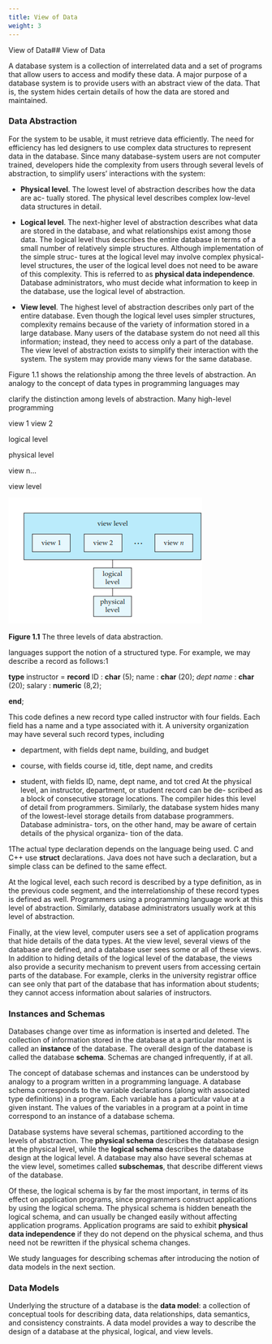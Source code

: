 ```yaml
---
title: View of Data
weight: 3
---
```


View of Data## View of Data

A database system is a collection of interrelated data and a set of programs that allow users to access and modify these data. A major purpose of a database system is to provide users with an abstract view of the data. That is, the system hides certain details of how the data are stored and maintained.

### Data Abstraction

For the system to be usable, it must retrieve data efficiently. The need for efficiency has led designers to use complex data structures to represent data in the database. Since many database-system users are not computer trained, developers hide the complexity from users through several levels of abstraction, to simplify users’ interactions with the system:

- **Physical level**. The lowest level of abstraction describes how the data are ac- tually stored. The physical level describes complex low-level data structures in detail.

- **Logical level**. The next-higher level of abstraction describes what data are stored in the database, and what relationships exist among those data. The logical level thus describes the entire database in terms of a small number of relatively simple structures. Although implementation of the simple struc- tures at the logical level may involve complex physical-level structures, the user of the logical level does not need to be aware of this complexity. This is referred to as **physical data independence**. Database administrators, who must decide what information to keep in the database, use the logical level of abstraction.

- **View level**. The highest level of abstraction describes only part of the entire database. Even though the logical level uses simpler structures, complexity remains because of the variety of information stored in a large database. Many users of the database system do not need all this information; instead, they need to access only a part of the database. The view level of abstraction exists to simplify their interaction with the system. The system may provide many views for the same database.

Figure 1.1 shows the relationship among the three levels of abstraction. An analogy to the concept of data types in programming languages may

clarify the distinction among levels of abstraction. Many high-level programming  


view 1 view 2

logical level

physical level

view n…

view level

![Alt  The three levels of data abstraction.](three.png)

**Figure 1.1** The three levels of data abstraction.

languages support the notion of a structured type. For example, we may describe a record as follows:1

**type** instructor = **record** ID : **char** (5); name : **char** (20); _dept name_ : **char** (20); salary : **numeric** (8,2);

**end**;

This code defines a new record type called instructor with four fields. Each field has a name and a type associated with it. A university organization may have several such record types, including

- department, with fields dept name, building, and budget

- course, with fields course id, title, dept name, and credits

- student, with fields ID, name, dept name, and tot cred At the physical level, an instructor, department, or student record can be de- scribed as a block of consecutive storage locations. The compiler hides this level of detail from programmers. Similarly, the database system hides many of the lowest-level storage details from database programmers. Database administra- tors, on the other hand, may be aware of certain details of the physical organiza- tion of the data.

1The actual type declaration depends on the language being used. C and C++ use **struct** declarations. Java does not have such a declaration, but a simple class can be defined to the same effect.  

At the logical level, each such record is described by a type definition, as in the previous code segment, and the interrelationship of these record types is defined as well. Programmers using a programming language work at this level of abstraction. Similarly, database administrators usually work at this level of abstraction.

Finally, at the view level, computer users see a set of application programs that hide details of the data types. At the view level, several views of the database are defined, and a database user sees some or all of these views. In addition to hiding details of the logical level of the database, the views also provide a security mechanism to prevent users from accessing certain parts of the database. For example, clerks in the university registrar office can see only that part of the database that has information about students; they cannot access information about salaries of instructors.

### Instances and Schemas

Databases change over time as information is inserted and deleted. The collection of information stored in the database at a particular moment is called an **instance** of the database. The overall design of the database is called the database **schema**. Schemas are changed infrequently, if at all.

The concept of database schemas and instances can be understood by analogy to a program written in a programming language. A database schema corresponds to the variable declarations (along with associated type definitions) in a program. Each variable has a particular value at a given instant. The values of the variables in a program at a point in time correspond to an instance of a database schema.

Database systems have several schemas, partitioned according to the levels of abstraction. The **physical schema** describes the database design at the physical level, while the **logical schema** describes the database design at the logical level. A database may also have several schemas at the view level, sometimes called **subschemas**, that describe different views of the database.

Of these, the logical schema is by far the most important, in terms of its effect on application programs, since programmers construct applications by using the logical schema. The physical schema is hidden beneath the logical schema, and can usually be changed easily without affecting application programs. Application programs are said to exhibit **physical data independence** if they do not depend on the physical schema, and thus need not be rewritten if the physical schema changes.

We study languages for describing schemas after introducing the notion of data models in the next section.

### Data Models

Underlying the structure of a database is the **data model**: a collection of conceptual tools for describing data, data relationships, data semantics, and consistency constraints. A data model provides a way to describe the design of a database at the physical, logical, and view levels.  


